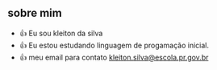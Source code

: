 ## sobre mim 
* :+1: Eu sou kleiton da silva 
* :+1: Eu estou estudando linguagem de progamação inicial.
* :+1: meu email para contato kleiton.silva@escola.pr.gov.br
